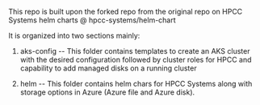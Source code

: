 This repo is built upon the forked repo from the original repo on HPCC Systems helm charts @ hpcc-systems/helm-chart

It is organized into two sections mainly:

1. aks-config -- This folder contains templates to create an AKS cluster with the desired configuration followed by cluster roles for HPCC and capability to add managed disks on a running cluster 

2. helm -- This folder contains helm chars for HPCC Systems along with storage options in Azure (Azure file and Azure disk).  
